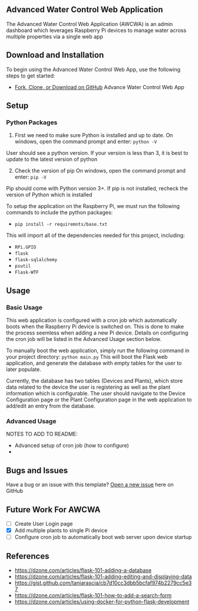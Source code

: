 ## Advanced Water Control Web Application

The Advanced Water Control Web Application (AWCWA) is an admin dashboard which leverages Raspberry Pi devices to manage water across multiple properties via a single web app

## Download and Installation

To begin using the Advanced Water Control Web App, use the following steps to get started:
* [Fork, Clone, or Download on GitHub](https://github.com/KVessey/AdvancedWaterControlWebApp) Advance Water Control Web App

## Setup
### Python Packages
1. First we need to make sure Python is installed and up to date. On windows, open the command prompt and enter:
 `python -V`

User should see a python version. If your version is less than 3, it is best to update to the latest version of python

2. Check the version of pip
On windows, open the command prompt and enter:
 `pip -V`

Pip should come with Python version 3+. If pip is not installed, recheck the version of Python which is installed

To setup the application on the Raspberry Pi, we must run the following commands to include the python packages:
* `pip install -r requiremnts/base.txt`

This will import all of the dependencies needed for this project, including:

* `RPi.GPIO`
* `flask`
* `flask-sqlalchemy`
* `psutil`
* `Flask-WTF`

## Usage

### Basic Usage
This web application is configured with a cron job which automatically boots when the Raspberry Pi device is switched on. This is done to make the process seemless when adding a new Pi device. Details on configuring the cron job will be listed in the Advanced Usage section below.

To manually boot the web application, simply run the following command in your project directory:
`python main.py`
This will boot the Flask web application, and generate the database with empty tables for the user to later populate.

Currently, the database has two tables (Devices and Plants), which store data related to the device the user is registering as well as the plant information which is configurable. The user should navigate to the Device Configuration page or the Plant Configuration page in the web application to add/edit an entry from the database.

### Advanced Usage

NOTES TO ADD TO README:
* Advanced setup of cron job (how to configure)
* 


## Bugs and Issues

Have a bug or an issue with this template? [Open a new issue](https://github.com/KVessey/AdvancedWaterControlWebApp/issues) here on GitHub


## Future Work For AWCWA
- [ ] Create User Login page
- [x] Add multiple plants to single Pi device
- [ ] Configure cron job to automatically boot web server upon device startup

## References
* https://dzone.com/articles/flask-101-adding-a-database
* https://dzone.com/articles/flask-101-adding-editing-and-displaying-data
* https://gist.github.com/taniarascia/cb7d10cc3dbb5bcfaf974b2279cc5e37
* https://dzone.com/articles/flask-101-how-to-add-a-search-form
* https://dzone.com/articles/using-docker-for-python-flask-development
